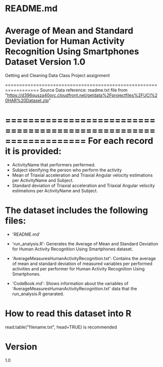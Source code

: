  README.md
==================================================================
 Average of Mean and Standard Deviation  for Human Activity Recognition Using Smartphones Dataset
 Version 1.0
==================================================================
 Getting and Cleaning Data Class Project assignment

==================================================================
 Source Data reference: readme.txt file from "https://d396qusza40orc.cloudfront.net/getdata%2Fprojectfiles%2FUCI%20HAR%20Dataset.zip"
 
==================================================================
 For each record it is provided:
======================================
  
 - ActivityName that performers perfermed.
 - Subject idenifying the person who perform the activity
 - Mean of Triaxial acceleration and Triaxial Angular velocity estimations per ActivityName and Subject.
 - Standard deviation of Triaxial acceleration and Triaxial Angular velocity estimations per ActivityName and Subject.

 The dataset includes the following files:
=========================================
  
 - 'README.md'
 - 'run_analysis.R': Generates the Average of Mean and Standard Deviation  for Human Activity Recognition Using Smartphones dataset.
 - 'AverageMeasuresHumanActivityRecognition.txt': Contains the average of mean and standard deviation of measured variables 
                                                  per performed activities and per performer for Human Activity Recognition Using Smartphones. 

 - 'CodeBook.md': Shows information about the variables of 'AverageMeasuresHumanActivityRecognition.txt' data that the run_analysis.R genarated.

 How to read this dataset into R
=========================================
 read.table("filename.txt", head=TRUE) is recommended

 Version
=========================================
  1.0